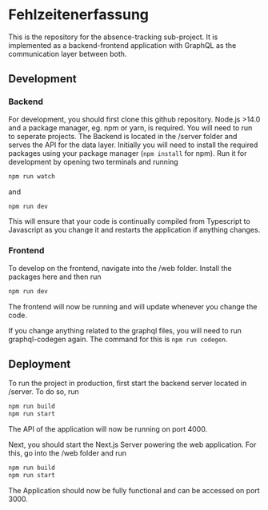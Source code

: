 # Fehlzeitenerfassung

This is the repository for the absence-tracking sub-project. It is implemented as a backend-frontend application with GraphQL as the communication layer between both.

## Development

### Backend
For development, you should first clone this github repository. Node.js >14.0 and a package manager, eg. npm or yarn, is required. You will need to run to seperate projects. The Backend is located in the /server folder and serves the API for the data layer. Initially you will need to install the required packages using your package manager (`npm install` for npm). Run it for development by opening two terminals and running

```bash
npm run watch
```
and
```bash
npm run dev
```

This will ensure that your code is continually compiled from Typescript to Javascript as you change it and restarts the application if anything changes.

### Frontend
To develop on the frontend, navigate into the /web folder. Install the packages here and then run
```bash
npm run dev
```
The frontend will now be running and will update whenever you change the code.

If you change anything related to the graphql files, you will need to run graphql-codegen again. The command for this is `npm run codegen`.


## Deployment
To run the project in production, first start the backend server located in /server. To do so, run

```bash
npm run build
npm run start
```

The API of the application will now be running on port 4000.

Next, you should start the Next.js Server powering the web application. For this, go into the /web folder and run

```bash
npm run build
npm run start
```

The Application should now be fully functional and can be accessed on port 3000.


